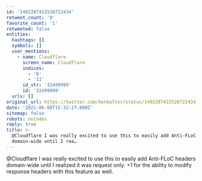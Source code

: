 ```yaml
---
id: '1402287415528722434'
retweet_count: '0'
favorite_count: '1'
retweeted: false
entities:
  hashtags: []
  symbols: []
  user_mentions:
    - name: Cloudflare
      screen_name: Cloudflare
      indices:
        - '0'
        - '11'
      id_str: '32499999'
      id: '32499999'
  urls: []
original_url: https://twitter.com/benbalter/status/1402287415528722434
date: '2021-06-08T15:32:27.000Z'
sitemap: false
robots: noindex
reply: true
title: >-
  @Cloudflare I was really excited to use this to easily add Anti-FLoC headers
  domain-wide until I rea…
---
```


@Cloudflare I was really excited to use this to easily add Anti-FLoC headers domain-wide until I realized it was request only. +1 for the ability to modify response headers with this feature as well.